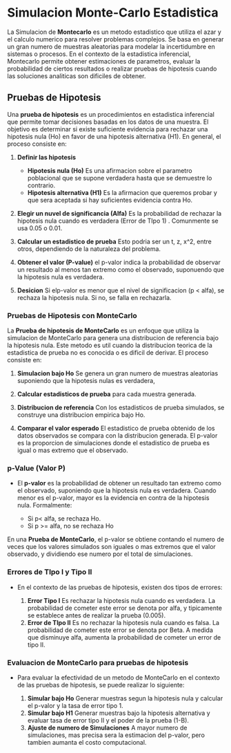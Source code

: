 # Simulacion Monte-Carlo Estadistica

La Simulacion de **Montecarlo** es un metodo estadistico que utiliza el azar y el calculo numerico para resolver problemas complejos. Se basa en generar un gran numero de muestras aleatorias para modelar la incertidumbre en sistemas o procesos. En el contexto de la estadistica inferencial, Montecarlo permite obtener estimaciones de parametros, evaluar la probabilidad de ciertos resultados o realizar pruebas de hipotesis cuando las soluciones analiticas son dificiles de obtener.

## Pruebas de Hipotesis

Una **prueba de hipotesis** es un procedimientos en estadistica inferencial que permite tomar decisiones basadas en los datos de una muestra. El objetivo es determinar si existe suficiente evidencia para rechazar una hipotesis nula (Ho) en favor de una hipotesis alternativa (H1). En general, el proceso consiste en:

1. **Definir las hipotesis**

    * **Hipotesis nula (Ho)** Es una afirmacion sobre el parametro poblacional que se supone verdadera hasta que se demuestre lo contrario.
    * **Hipotesis alternativa (H1)** Es la afirmacion que queremos probar y que sera aceptada si hay suficientes evidencia contra Ho.
   
2. **Elegir un nuvel de significancia (Alfa)** Es la probabilidad de rechazar la hipotesis nula cuando es verdadera (Error de TIpo 1) . Comunmente se usa 0.05 o 0.01.

3. **Calcular un estadistico de prueba** Esto podria ser un t, z, x^2, entre otros, dependiendo de la naturaleza del problema.

4. **Obtener el valor (P-value)** el p-valor indica la probabilidad de observar un resultado al menos tan extremo como el observado, suponuendo que la hipotesis nula es verdadera.
5. **Desicion** Si elp-valor es menor que el nivel de significacion (p < alfa), se rechaza la hipotesis nula. Si no, se falla en rechazarla.

### Pruebas de Hipotesis con MonteCarlo

La **Prueba de hipotesis de MonteCarlo** es un enfoque que utiliza la simulacion de MonteCarlo para genera una distribucion de referencia bajo la hipotesis nula. Este metodo es util cuando la distribucion teorica de la estadistica de prueba no es conocida o es dificil de derivar. El proceso consiste en:

1. **Simulacion bajo Ho** Se genera un gran numero de muestras aleatorias suponiendo que la hipotesis nulas es verdadera,
2. **Calcular estadisticos de prueba** para cada muestra generada.

3. **Distribucion de referencia** Con los estadisticos de prueba simulados, se construye una distribucion empirica bajo Ho.

4. **Comparar el valor esperado** El estadistico de prueba obtenido de los datos observados se compara con la distribucion generada. El p-valor es la proporcion de simulaciones donde el estadistico de prueba es igual o mas extremo que el observado.

### p-Value (Valor P) 

* El **p-valor** es la probabilidad de obtener un resultado tan extremo como el observado, suponiendo que la hipotesis nula es verdadera. Cuando menor es el p-valor, mayor es la evidencia en contra de la hipotesis nula. Formalmente:

    * Si p< alfa, se rechaza Ho.
    * Si p >= alfa, no se rechaza Ho
    
En una **Prueba de MonteCarlo**, el p-valor se obtiene contando el numero de veces que los valores simulados son iguales o mas extremos que el valor observado, y dividiendo ese numero por el total de simulaciones.


### Errores de TIpo I y Tipo II

* En el contexto de las pruebas de hipotesis, existen dos tipos de errores:

    1. **Error Tipo I** Es rechazar la hipotesis nula cuando es verdadera. La probabilidad de cometer este error se denota por alfa, y tipicamente se establece antes de realizar la prueba (0.005).
    2. **Error de TIpo II** Es no rechazar la hipotesis nula cuando es falsa. La probabilidad de cometer este error se denota por Beta. A medida que disminuye alfa, aumenta la probabilidad de cometer un error de tipo II.
    

### Evaluacion de MonteCarlo para pruebas de hipotesis

* Para evaluar la efectividad de un metodo de MonteCarlo en el contexto de las pruebas de hipotesis, se puede realizar lo siguiente:

   1. **Simular bajo Ho** Generar muestras segun la hipotesis nula y calcular el p-valor y la tasa de error tipo 1.
    2. **Simular bajo H1** Generar muestras bajo la hipotesis alternativa y evaluar tasa de error tipo II y el poder de la prueba (1-B).
    3. **Ajuste de numero de Simulaciones** A mayor numero de simulaciones, mas precisa sera la estimacion del p-valor, pero tambien aumanta el costo computacional.
    
